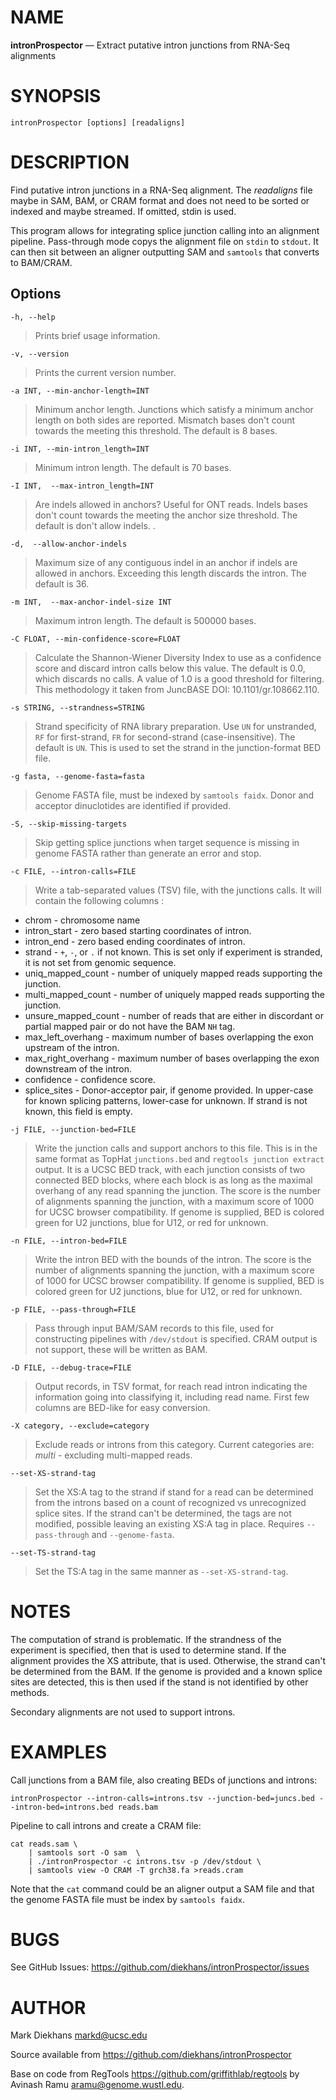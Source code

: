 NAME
====

**intronProspector** — Extract putative intron junctions from RNA-Seq alignments

SYNOPSIS
========

`intronProspector [options] [readaligns]`

DESCRIPTION
===========

Find putative intron junctions in a RNA-Seq alignment. The *readaligns* file maybe in SAM, BAM, or CRAM format and does not need to be sorted or indexed and maybe streamed. If omitted, stdin is used.

This program allows for integrating splice junction calling into an alignment pipeline.  Pass-through mode copys the alignment file on `stdin` to `stdout`.  It can then sit between an aligner outputting SAM and `samtools` that converts to BAM/CRAM.

Options
-------

`-h, --help`

> Prints brief usage information.

`-v, --version`

> Prints the current version number.

`-a INT, --min-anchor-length=INT`

> Minimum anchor length. Junctions which satisfy a minimum anchor length on both sides are reported.  Mismatch bases don't count towards the meeting this threshold.  The default is 8 bases.

`-i INT, --min-intron_length=INT`

> Minimum intron length. The default is 70 bases.

`-I INT,  --max-intron_length=INT`

> Are indels allowed in anchors?  Useful for ONT reads.  Indels bases don't count towards the meeting the anchor size threshold.  The default is don't allow indels. .

`-d,  --allow-anchor-indels`

> Maximum size of any contiguous indel in an anchor if indels are allowed in anchors.  Exceeding this length discards the intron.  The default is 36.

`-m INT,  --max-anchor-indel-size INT`

> Maximum intron length. The default is 500000 bases.

`-C FLOAT, --min-confidence-score=FLOAT`

> Calculate the Shannon-Wiener Diversity Index to use as a confidence score and discard intron calls below this value.  The default is 0.0, which discards no calls. A value of 1.0 is a good threshold for filtering. This methodology it taken from JuncBASE DOI: 10.1101/gr.108662.110.

`-s STRING, --strandness=STRING`

> Strand specificity of RNA library preparation.  Use `UN` for unstranded, `RF` for first-strand, `FR` for second-strand (case-insensitive).  The default is `UN`.  This is used to set the strand in the junction-format BED file.

`-g fasta, --genome-fasta=fasta`

> Genome FASTA file, must be indexed by `samtools faidx`.  Donor and acceptor dinuclotides are identified if provided. 

`-S, --skip-missing-targets`

> Skip getting splice junctions when target sequence is missing in genome FASTA rather than generate an error and stop.

`-c FILE, --intron-calls=FILE`

> Write a tab-separated values (TSV) file, with the junctions calls.  It will contain the following columns :
* chrom - chromosome name
* intron_start - zero based starting coordinates of intron.
* intron_end - zero based ending coordinates of intron.
* strand - `+`, `-`, or `.` if not known.  This is set only if experiment is stranded, it is not set from genomic sequence.
* uniq_mapped_count - number of uniquely mapped reads supporting the junction.
* multi_mapped_count - number of uniquely mapped reads supporting the junction.
* unsure_mapped_count - number of reads that are either in discordant or partial mapped pair or do not have the BAM `NH` tag.
* max_left_overhang - maximum number of bases overlapping the exon upstream of the intron.
* max_right_overhang - maximum number of bases overlapping the exon downstream of the intron.
* confidence - confidence score.
* splice_sites - Donor-acceptor pair, if genome provided. In upper-case for known splicing patterns, lower-case for unknown.  If strand is not known, this field is empty.

`-j FILE, --junction-bed=FILE`

> Write the junction calls and support anchors to this file.  This is in the same format as TopHat `junctions.bed` and `regtools junction extract` output.  It is a UCSC BED track, with each junction consists of two connected BED blocks, where each block is as long as the maximal overhang of any read spanning the junction. The score is the number of alignments spanning the junction, with a maximum score of 1000 for UCSC browser compatibility.  If genome is supplied, BED is colored green for U2 junctions, blue for U12, or red for unknown.

`-n FILE, --intron-bed=FILE`

> Write the intron BED with the bounds of the intron. The score is the number of alignments spanning the junction, with a maximum score of 1000 for UCSC browser compatibility.  If genome is supplied, BED is colored green for U2 junctions, blue for U12, or red for unknown.

`-p FILE, --pass-through=FILE`

> Pass through input BAM/SAM records to this file, used for constructing pipelines with `/dev/stdout` is specified.  CRAM output is not support, these will be written as BAM.

`-D FILE, --debug-trace=FILE`

> Output records, in TSV format, for reach read intron indicating the information going into classifying it, including read name.  First few columns are BED-like for easy conversion.

`-X category, --exclude=category`

> Exclude reads or introns from this category.  Current categories are:
> *multi* - excluding multi-mapped reads.

`--set-XS-strand-tag`

> Set the XS:A tag to the strand if stand for a read can be determined from the
> introns based on a count of recognized vs unrecognized splice sites.
> If the strand can't be determined, the tags are not modified, possible leaving
> an existing XS:A tag in place. Requires `--pass-through` and `--genome-fasta`.

`--set-TS-strand-tag`

> Set the TS:A tag in the same manner as `--set-XS-strand-tag`.

NOTES
=====
The computation of strand is problematic.  If the strandness of the experiment is specified, then that is used to determine stand.  If the alignment provides the XS attribute, that is used.  Otherwise, the strand can't be determined from the BAM.  If the genome is provided and a known splice sites are detected, this is then used if the stand is not identified by other methods.

Secondary alignments are not used to support introns.

EXAMPLES
========

Call junctions from a BAM file, also creating BEDs of junctions and introns:
```
intronProspector --intron-calls=introns.tsv --junction-bed=juncs.bed --intron-bed=introns.bed reads.bam
```

Pipeline to call introns and create a CRAM file:
```
cat reads.sam \
    | samtools sort -O sam  \
    | ./intronProspector -c introns.tsv -p /dev/stdout \
    | samtools view -O CRAM -T grch38.fa >reads.cram
```
Note that the `cat` command could be an aligner output a SAM file and that the genome FASTA file must be index by `samtools faidx`.


BUGS
====

See GitHub Issues: <https://github.com/diekhans/intronProspector/issues>

AUTHOR
======

Mark Diekhans <markd@ucsc.edu>

Source available from <https://github.com/diekhans/intronProspector>

Base on code from RegTools <https://github.com/griffithlab/regtools>
by Avinash Ramu <aramu@genome.wustl.edu>.

